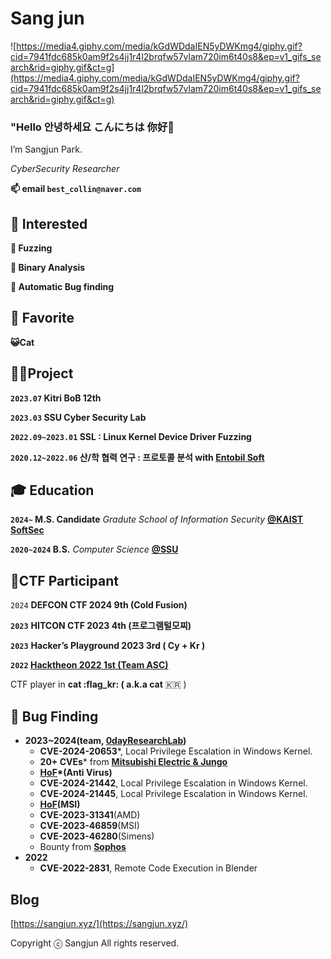 # Sang jun

![https://media4.giphy.com/media/kGdWDdaIEN5yDWKmg4/giphy.gif?cid=7941fdc685k0am9f2s4jj1r4l2brqfw57vlam720im6t40s8&ep=v1_gifs_search&rid=giphy.gif&ct=g](https://media4.giphy.com/media/kGdWDdaIEN5yDWKmg4/giphy.gif?cid=7941fdc685k0am9f2s4jj1r4l2brqfw57vlam720im6t40s8&ep=v1_gifs_search&rid=giphy.gif&ct=g)

### **"Hello 안녕하세요 こんにちは 你好👋**

I’m Sangjun Park.

*CyberSecurity Researcher*

**📫 email `best_collin@naver.com`**

## 👣 Interested

**🌱 Fuzzing**

**🌱 Binary Analysis**

**🌱 Automatic Bug finding**

## 🎡 Favorite

**😺Cat**


## **👩‍💻Project**

**`2023.07` Kitri BoB 12th**

**`2023.03` SSU Cyber Security Lab**

**`2022.09~2023.01` SSL : Linux Kernel Device Driver Fuzzing**

**`2020.12~2022.06` 산/학 협력 연구 : 프로토콜 분석 with   [Entobil Soft](https://www.entobilsoft.com/)**

## **🎓 Education**

**`2024~` M.S. Candidate** *Gradute School of Information Security* [**@KAIST SoftSec**](https://softsec.kaist.ac.kr/)

**`2020~2024` B.S.** *Computer Science* [**@SSU**](http://cse.ssu.ac.kr/)

## 🧾CTF Participant

`2024` **DEFCON CTF 2024 9th (Cold Fusion)**

**`2023`** **HITCON CTF 2023 4th (프로그램털모찌)**

**`2023`** **Hacker’s Playground 2023 3rd ( Cy + Kr )**

**`2022` [Hacktheon 2022 1st (Team ASC)](https://www.smartcitytoday.co.kr/news/articleView.html?idxno=24207)**

CTF player in **cat :flag_kr: ( a.k.a cat** 🇰🇷 )

## 📝 Bug Finding

- **2023~2024(team, [0dayResearchLab](https://github.com/0dayResearchLab))**
    - **CVE-2024-20653***, Local Privilege Escalation in Windows Kernel.
    - **20+ CVEs*** from [**Mitsubishi Electric & Jungo**](https://www.cisa.gov/news-events/ics-advisories/icsa-24-135-04)
    - **[HoF](https://www.escanav.com/en/support/eScan-hall-of-fame.asp)*(Anti Virus)**
    - **CVE-2024-21442**, Local Privilege Escalation in Windows Kernel.
    - **CVE-2024-21445**, Local Privilege Escalation in Windows Kernel.
    - **[HoF](https://csr.msi.com/global/product-security-advisories)(MSI)**
    - **CVE-2023-31341**(AMD)
    - **CVE-2023-46859**(MSI)
    - **CVE-2023-46280**(Simens)
    - Bounty from [**Sophos**](https://www.sophos.com/en-us)
- **2022**
    - **CVE-2022-2831**, Remote Code Execution in Blender

## Blog

[https://sangjun.xyz/](https://sangjun.xyz/)

Copyright ⓒ Sangjun All rights reserved.
